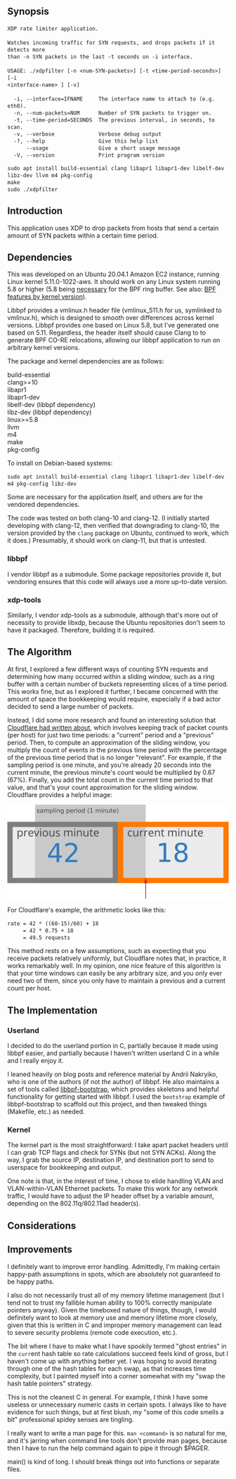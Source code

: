 ## Synopsis

```
XDP rate limiter application.

Watches incoming traffic for SYN requests, and drops packets if it detects more
than -n SYN packets in the last -t seconds on -i interface.

USAGE: ./xdpfilter [-n <num-SYN-packets>] [-t <time-period-seconds>] [-i
<interface-name> ] [-v]

  -i, --interface=IFNAME     The interface name to attach to (e.g. eth0).
  -n, --num-packets=NUM      Number of SYN packets to trigger on.
  -t, --time-period=SECONDS  The previous interval, in seconds, to scan.
  -v, --verbose              Verbose debug output
  -?, --help                 Give this help list
      --usage                Give a short usage message
  -V, --version              Print program version
```

```
sudo apt install build-essential clang libapr1 libapr1-dev libelf-dev libz-dev llvm m4 pkg-config
make
sudo ./xdpfilter
```

## Introduction

This application uses XDP to drop packets from hosts that send a certain amount of SYN packets within a certain time period.

## Dependencies

This was developed on an Ubuntu 20.04.1 Amazon EC2 instance, running Linux kernel 5.11.0-1022-aws. It should work on any Linux system running 5.8 or higher (5.8 being [necessary](https://nakryiko.com/posts/bpf-ringbuf/#bpf-ringbuf-vs-bpf-perfbuf) for the BPF ring buffer. See also: [BPF features by kernel version](https://github.com/iovisor/bcc/blob/master/docs/kernel-versions.md)).

Libbpf provides a vmlinux.h header file (vmlinux_511.h for us, symlinked to vmlinux.h), which is designed to smooth over differences across kernel versions. Libbpf provides one based on Linux 5.8, but I've generated one based on 5.11. Regardless, the header itself should cause Clang to to generate BPF CO-RE relocations, allowing our libbpf application to run on arbitrary kernel versions.

The package and kernel dependencies are as follows:

build-essential\
clang>=10\
libapr1\
libapr1-dev\
libelf-dev (libbpf dependency)\
libz-dev (libbpf dependency)\
linux>=5.8\
llvm\
m4\
make\
pkg-config

To install on Debian-based systems:

```
sudo apt install build-essential clang libapr1 libapr1-dev libelf-dev m4 pkg-config libz-dev
```

Some are necessary for the application itself, and others are for the vendored dependencies.

The code was tested on both clang-10 and clang-12. (I initially started developing with clang-12, then verified that downgrading to clang-10, the version provided by the `clang` package on Ubuntu, continued to work, which it does.) Presumably, it should work on clang-11, but that is untested.

### libbpf

I vendor libbpf as a submodule. Some package repositories provide it, but vendoring ensures that this code will always use a more up-to-date version.

### xdp-tools

Similarly, I vendor xdp-tools as a submodule, although that's more out of necessity to provide libxdp, because the Ubuntu repositories don't seem to have it packaged. Therefore, building it is required.

## The Algorithm

At first, I explored a few different ways of counting SYN requests and determining how many occurred within a sliding window, such as a ring buffer with a certain number of buckets representing slices of a time period. This works fine, but as I explored it further, I became concerned with the amount of space the bookkeeping would require, especially if a bad actor decided to send a large number of packets.

Instead, I did some more research and found an interesting solution that [Cloudflare had written about](https://blog.cloudflare.com/counting-things-a-lot-of-different-things/), which involves keeping track of packet counts (per host) for just two time periods: a "current" period and a "previous" period. Then, to compute an approximation of the sliding window, you multiply the count of events in the previous time period with the percentage of the previous time period that is no longer "relevant". For example, if the sampling period is one minute, and you're already 20 seconds into the current minute, the previous minute's count would be multiplied by 0.67 (67%). Finally, you add the total count in the current time period to that value, and that's your count approximation for the sliding window. Cloudflare provides a helpful image:

![Sliding window approximation](images/sliding.png)

For Cloudflare's example, the arithmetic looks like this:

```
rate = 42 * ((60-15)/60) + 18
     = 42 * 0.75 + 18
     = 49.5 requests
```

This method rests on a few assumptions, such as expecting that you receive packets relatively uniformly, but Cloudflare notes that, in practice, it works remarkably well. In my opinion, one nice feature of this algorithm is that your time windows can easily be any arbitrary size, and you only ever need two of them, since you only have to maintain a previous and a current count per host.

## The Implementation

### Userland

I decided to do the userland portion in C, partially because it made using libbpf easier, and partially because I haven't written userland C in a while and I really enjoy it.

I leaned heavily on blog posts and reference material by Andrii Nakryiko, who is one of the authors (if not _the_ author) of libbpf. He also maintains a set of tools called [libbpf-bootstrap](https://github.com/libbpf/libbpf-bootstrap), which provides skeletons and helpful functionality for getting started with libbpf. I used the `bootstrap` example of libbpf-bootstrap to scaffold out this project, and then tweaked things (Makefile, etc.) as needed.

### Kernel

The kernel part is the most straightforward: I take apart packet headers until I can grab TCP flags and check for SYNs (but not SYN ACKs). Along the way, I grab the source IP, destination IP, and destination port to send to userspace for bookkeeping and output.

One note is that, in the interest of time, I chose to elide handling VLAN and VLAN-within-VLAN Ethernet packets. To make this work for any network traffic, I would have to adjust the IP header offset by a variable amount, depending on the 802.11q/802.11ad header(s).

## Considerations

## Improvements

I definitely want to improve error handling. Admittedly, I'm making certain happy-path assumptions in spots, which are absolutely not guaranteed to be happy paths.

I also do not necessarily trust all of my memory lifetime management (but I tend not to trust my fallible human ability to 100% correctly manipulate pointers anyway). Given the timeboxed nature of things, though, I would definitely want to look at memory use and memory lifetime more closely, given that this is written in C and improper memory management can lead to severe security problems (remote code execution, etc.).

The bit where I have to make what I have spookily termed "ghost entries" in the `curr`ent hash table so rate calculations succeed feels kind of gross, but I haven't come up with anything better yet. I was hoping to avoid iterating through one of the hash tables for each swap, as that increases time complexity, but I painted myself into a corner somewhat with my "swap the hash table pointers" strategy.

This is not the cleanest C in general. For example, I think I have some useless or unnecessary numeric casts in certain spots. I always like to have evidence for such things, but at first blush, my "some of this code smells a bit" professional spidey senses are tingling.

I really want to write a man page for this. `man <command>` is so natural for me, and it's jarring when command line tools don't provide man pages, because then I have to run the help command again to pipe it through $PAGER.

main() is kind of long. I should break things out into functions or separate files.
